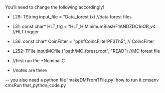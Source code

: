 You'll need to change the following accordingly!

* L29: TString input_file = "Data_forest.txt //data forest files

* L31: const char* HLT_trg = "HLT_HIMinimumBiasHF1ANDZDC1nOR_v4 //HLT trigger

* L36: const char* CoinFilter = "pphfCoincFilterPF3Th5", // CoincFilter

* L252: TFile inputMCfile ("path/MC_forest.root", "READ") //MC forest file

* //first run the *Nominal.C
* //notes are there 

-- you also need a python file 
'makeDMFromTFile.py' 
how to run it cmsenv
cmsRun that_python_code.py 
